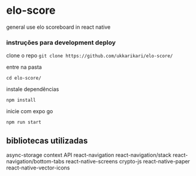 # elo-score
general use elo scoreboard in react native

### instruções para development deploy 

clone o repo
```git clone https://github.com/ukkarikari/elo-score/ ```

entre na pasta

```cd elo-score/```

instale dependências

```npm install```

inicie com expo go

```npm run start```

## bibliotecas utilizadas
async-storage
context API
react-navigation
react-navigation/stack
react-navigation/bottom-tabs
react-native-screens
crypto-js
react-native-paper
react-native-vector-icons
